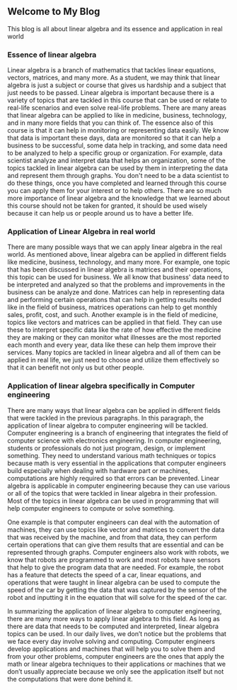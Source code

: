 ## Welcome to My Blog

This blog is all about linear algebra and its essence and application in real world

### Essence of linear algebra 

Linear algebra is a branch of mathematics that tackles linear equations, vectors, matrices, and many more. As a student, we may think that linear algebra is just a subject or course that gives us hardship and a subject that just needs to be passed. Linear algebra is important because there is a variety of topics that are tackled in this course that can be used or relate to real-life scenarios and even solve real-life problems. There are many areas that linear algebra can be applied to like in medicine, business, technology, and in many more fields that you can think of. The essence also of this course is that it can help in monitoring or representing data easily. We know that data is important these days, data are monitored so that it can help a business to be successful, some data help in tracking, and some data need to be analyzed to help a specific group or organization. For example, data scientist analyze and interpret data that helps an organization, some of the topics tackled in linear algebra can be used by them in interpreting the data and represent them through graphs. You don't need to be a data scientist to do these things, once you have completed and learned through this course you can apply them for your interest or to help others. There are so much more importance of linear algebra and the knowledge that we learned about this course should not be taken for granted, it should be used wisely because it can help us or people around us to have a better life. 


### Application of Linear Algebra in real world 

There are many possible ways that we can apply linear algebra in the real world. As mentioned above, linear algebra can be applied in different fields like medicine, business, technology, and many more. For example, one topic that has been discussed in linear algebra is matrices and their operations, this topic can be used for business. We all know that business' data need to be interpreted and analyzed so that the problems and improvements in the business can be analyze and done. Matrices can help in representing data and performing certain operations that can help in getting results needed like in the field of business, matrices operations can help to get monthly sales, profit, cost, and such. Another example is in the field of medicine, topics like vectors and matrices can be applied in that field. They can use these to interpret specific data like the rate of how effective the medicine they are making or they can monitor what illnesses are the most reported each month and every year, data like these can help them improve their services. Many topics are tackled in linear algebra and all of them can be applied in real life, we just need to choose and utilize them effectively so that it can benefit not only us but other people.



### Application of linear algebra specifically in Computer engineering

There are many ways that linear algebra can be applied in different fields that were tackled in the previous paragraphs. In this paragraph, the application of linear algebra to computer engineering will be tackled. Computer engineering is a branch of engineering that integrates the field of computer science with electronics engineering. In computer engineering, students or professionals do not just program, design, or implement something. They need to understand various math techniques or topics because math is very essential in the applications that computer engineers build especially when dealing with hardware part or machines, computations are highly required so that errors can be prevented. Linear algebra is applicable in computer engineering because they can use various or all of the topics that were tackled in linear algebra in their profession. Most of the topics in linear algebra can be used in programming that will help computer engineers to compute or solve something. 

One example is that computer engineers can deal with the automation of machines, they can use topics like vector and matrices to convert the data that was received by the machine, and from that data, they can perform certain operations that can give them results that are essential and can be represented through graphs. Computer engineers also work with robots, we know that robots are programmed to work and most robots have sensors that help to give the program data that are needed. For example, the robot has a feature that detects the speed of a car, linear equations, and operations that were taught in linear algebra can be used to compute the speed of the car by getting the data that was captured by the sensor of the robot and inputting it in the equation that will solve for the speed of the car. 

In summarizing the application of linear algebra to computer engineering, there are many more ways to apply linear algebra to this field. As long as there are data that needs to be computed and interpreted, linear algebra topics can be used. In our daily lives, we don’t notice but the problems that we face every day involve solving and computing. Computer engineers develop applications and machines that will help you to solve them and from your other problems, computer engineers are the ones that apply the math or linear algebra techniques to their applications or machines that we don’t usually appreciate because we only see the application itself but not the computations that were done behind it.



